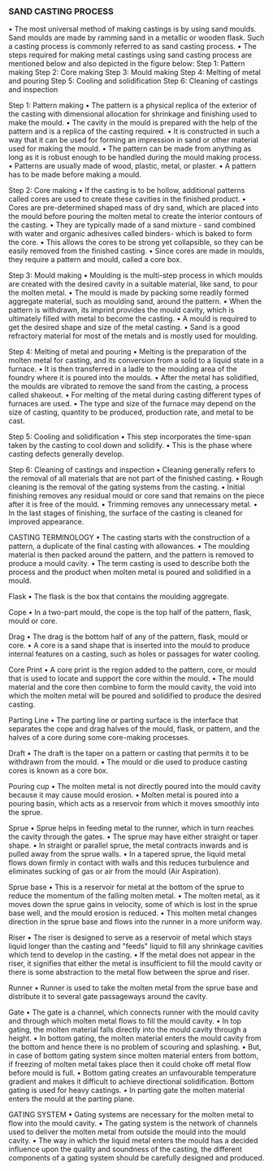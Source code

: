 ### SAND CASTING PROCESS
•	The most universal method of making castings is by using sand moulds. Sand moulds are made by ramming sand in a metallic or wooden flask. Such a casting process is commonly referred to as sand casting process.
•	The steps required for making metal castings using sand casting process are mentioned below and also depicted in the figure below:
Step 1: Pattern making
Step 2: Core making
Step 3: Mould making
Step 4: Melting of metal and pouring
Step 5: Cooling and solidification
Step 6: Cleaning of castings and inspection
 
Step 1: Pattern making
•	The pattern is a physical replica of the exterior of the casting with dimensional allocation for shrinkage and finishing used to make the mould.
•	The cavity in the mould is prepared with the help of the pattern and is a replica of the casting required.
•	It is constructed in such a way that it can be used for forming an impression in sand or other material used for making the mould.
•	The pattern can be made from anything as long as it is robust enough to be handled during the mould making process.
•	Patterns are usually made of wood, plastic, metal, or plaster.
•	A pattern has to be made before making a mould.

Step 2: Core making
•	If the casting is to be hollow, additional patterns called cores are used to create these cavities in the finished product.
•	Cores are pre-determined shaped mass of dry sand, which are placed into the mould before pouring the molten metal to create the interior contours of the casting.
•	They are typically made of a sand mixture - sand combined with water and organic adhesives called binders- which is baked to form the core.
•	This allows the cores to be strong yet collapsible, so they can be easily removed from the finished casting.
•	Since cores are made in moulds, they require a pattern and mould, called a core box.

Step 3: Mould making
•	Moulding is the multi-step process in which moulds are created with the desired cavity in a suitable material, like sand, to pour the molten metal.
•	The mould is made by packing some readily formed aggregate material, such as moulding sand, around the pattern.
•	When the pattern is withdrawn, its imprint provides the mould cavity, which is ultimately filled with metal to become the casting.
•	A mould is required to get the desired shape and size of the metal casting.
•	Sand is a good refractory material for most of the metals and is mostly used for moulding.

Step 4: Melting of metal and pouring
•	Melting is the preparation of the molten metal for casting, and its conversion from a solid to a liquid state in a furnace.
•	It is then transferred in a ladle to the moulding area of the foundry where it is poured into the moulds.
•	After the metal has solidified, the moulds are vibrated to remove the sand from the casting, a process called shakeout.
•	For melting of the metal during casting different types of furnaces are used.
•	The type and size of the furnace may depend on the size of casting, quantity to be produced, production rate, and metal to be cast.

Step 5: Cooling and solidification
•	This step incorporates the time-span taken by the casting to cool down and solidify.
•	This is the phase where casting defects generally develop.

Step 6: Cleaning of castings and inspection
•	Cleaning generally refers to the removal of all materials that are not part of the finished casting.
•	Rough cleaning is the removal of the gating systems from the casting.
•	Initial finishing removes any residual mould or core sand that remains on the piece after it is free of the mould.
•	Trimming removes any unnecessary metal.
•	In the last stages of finishing, the surface of the casting is cleaned for improved appearance.

CASTING TERMINOLOGY
•	The casting starts with the construction of a pattern, a duplicate of the final casting with allowances.
•	The moulding material is then packed around the pattern, and the pattern is removed to produce a mould cavity.
•	The term casting is used to describe both the process and the product when molten metal is poured and solidified in a mould.
 
Flask
•	The flask is the box that contains the moulding aggregate.

Cope
•	In a two-part mould, the cope is the top half of the pattern, flask, mould or core.

Drag
•	The drag is the bottom half of any of the pattern, flask, mould or core.
•	A core is a sand shape that is inserted into the mould to produce internal features on a casting, such as holes or passages for water cooling.

Core Print
•	A core print is the region added to the pattern, core, or mould that is used to locate and support the core within the mould.
•	The mould material and the core then combine to form the mould cavity, the void into which the molten metal will be poured and solidified to produce the desired casting.

Parting Line
•	The parting line or parting surface is the interface that separates the cope and drag halves of the mould, flask, or pattern, and the halves of a core during some core-making processes.

Draft
•	The draft is the taper on a pattern or casting that permits it to be withdrawn from the mould.
•	The mould or die used to produce casting cores is known as a core box.

Pouring cup
•	The molten metal is not directly poured into the mould cavity because it may cause mould erosion.
•	Molten metal is poured into a pouring basin, which acts as a reservoir from which it moves smoothly into the sprue.

Sprue
•	Sprue helps in feeding metal to the runner, which in turn reaches the cavity through the gates.
•	The sprue may have either straight or taper shape.
•	In straight or parallel sprue, the metal contracts inwards and is pulled away from the sprue walls.
•	In a tapered sprue, the liquid metal flows down firmly in contact with walls and this reduces turbulence and eliminates sucking of gas or air from the mould (Air Aspiration).
 
Sprue base
•	This is a reservoir for metal at the bottom of the sprue to reduce the momentum of the falling molten metal.
•	The molten metal, as it moves down the sprue gains in velocity, some of which is lost in the sprue base well, and the mould erosion is reduced.
•	This molten metal changes direction in the sprue base and flows into the runner in a more uniform way.

Riser
•	The riser is designed to serve as a reservoir of metal which stays liquid longer than the casting and "feeds" liquid to fill any shrinkage cavities which tend to develop in the casting.
•	If the metal does not appear in the riser, it signifies that either the metal is insufficient to fill the mould cavity or there is some abstraction to the metal flow between the sprue and riser.

Runner
•	Runner is used to take the molten metal from the sprue base and distribute it to several gate passageways around the cavity.

Gate
•	The gate is a channel, which connects runner with the mould cavity and through which molten metal flows to fill the mould cavity.
•	In top gating, the molten material falls directly into the mould cavity through a height.
•	In bottom gating, the molten material enters the mould cavity from the bottom and hence there is no problem of scouring and splashing.
•	But, in case of bottom gating system since molten material enters from bottom, if freezing of molten metal takes place then it could choke off metal flow before mould is full.
•	Bottom gating creates an unfavourable temperature gradient and makes it difficult to achieve directional solidification. Bottom gating is used for heavy castings.
•	In parting gate the molten material enters the mould at the parting plane.
 

GATING SYSTEM
•	Gating systems are necessary for the molten metal to flow into the mould cavity.
•	The gating system is the network of channels used to deliver the molten metal from outside the mould into the mould cavity.
•	The way in which the liquid metal enters the mould has a decided influence upon the quality and soundness of the casting, the different components of a gating system should be carefully designed and produced.
 
